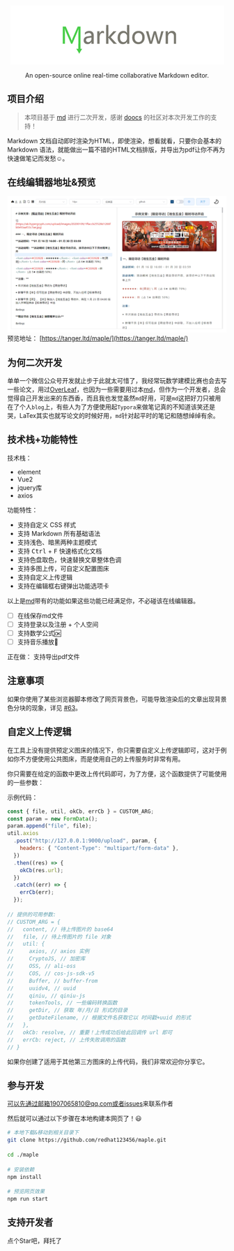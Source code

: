 <div align="center">

[![maple](./image/logo-2.png)](https://github.com/redhat123456/maple)

</div>

<p align="center">An open-source online real-time collaborative Markdown editor.</p>

## 项目介绍

> 本项目基于 [md](https://github.com/doocs/md) 进行二次开发，感谢 [doocs](https://github.com/doocs) 的社区对本次开发工作的支持！

Markdown 文档自动即时渲染为HTML，即使渲染，想看就看，只要你会基本的 Markdown 语法，就能做出一篇不错的HTML文档排版，并导出为pdf让你不再为快速做笔记而发愁☺。

## 在线编辑器地址&预览
![](./image/1.png)
预览地址： [https://tanger.ltd/maple/](https://tanger.ltd/maple/)



## 为何二次开发

单单一个微信公众号开发就止步于此就太可惜了，我经常玩数学建模比赛也会去写一些论文，用过[OverLeaf]()，也因为一些需要用过本[md](https://github.com/doocs/md)，但作为一个开发者，总会觉得自己开发出来的东西香，而且我也发觉虽然`md`好用，可是`md`这把好刀只被用在了个人`blog`上，有些人为了方便使用起`Typora`来做笔记真的不知道该笑还是哭，LaTex其实也就写论文的时候好用，`md`针对起平时的笔记和随想绰绰有余。

## 技术栈+功能特性

技术栈：

  - element
  - Vue2
  - jquery库
  - axios

功能特性：

-  支持自定义 CSS 样式
-  支持 Markdown 所有基础语法
-  支持浅色、暗黑两种主题模式
-  支持 <kbd>Ctrl</kbd> + <kbd>F</kbd> 快速格式化文档
-  支持色盘取色，快速替换文章整体色调
-  支持多图上传，可自定义配置图床
-  支持自定义上传逻辑
-  支持在编辑框右键弹出功能选项卡

以上是[md](https://github.com/doocs/md)带有的功能如果这些功能已经满足你，不必碰该在线编辑器。

- [ ] 在线保存md文件
- [ ] 支持登录以及注册 + 个人空间
- [ ] 支持数学公式🆗
- [ ] 支持音乐播放🎵

正在做：
  支持导出pdf文件



## 注意事项

如果你使用了某些浏览器脚本修改了网页背景色，可能导致渲染后的文章出现背景色分块的现象，详见 [#63](https://github.com/doocs/md/issues/63)。

## 自定义上传逻辑

在工具上没有提供预定义图床的情况下，你只需要自定义上传逻辑即可，这对于例如你不方便使用公共图床，而是使用自己的上传服务时非常有用。

你只需要在给定的函数中更改上传代码即可，为了方便，这个函数提供了可能使用的一些参数：

示例代码：

```js
const { file, util, okCb, errCb } = CUSTOM_ARG;
const param = new FormData();
param.append("file", file);
util.axios
  .post("http://127.0.0.1:9000/upload", param, {
    headers: { "Content-Type": "multipart/form-data" },
  })
  .then((res) => {
    okCb(res.url);
  })
  .catch((err) => {
    errCb(err);
  });

// 提供的可用参数:
// CUSTOM_ARG = {
//   content, // 待上传图片的 base64
//   file, // 待上传图片的 file 对象
//   util: {
//     axios, // axios 实例
//     CryptoJS, // 加密库
//     OSS, // ali-oss
//     COS, // cos-js-sdk-v5
//     Buffer, // buffer-from
//     uuidv4, // uuid
//     qiniu, // qiniu-js
//     tokenTools, // 一些编码转换函数
//     getDir, // 获取 年/月/日 形式的目录
//     getDateFilename, // 根据文件名获取它以 时间戳+uuid 的形式
//   },
//   okCb: resolve, // 重要！上传成功后给此回调传 url 即可
//   errCb: reject, // 上传失败调用的函数
// }
```

如果你创建了适用于其他第三方图床的上传代码，我们非常欢迎你分享它。

## 参与开发

可以先通过邮箱1907065810@qq.com或者[issues](https://github.com/redhat123456/maple/issues/new)来联系作者

然后就可以通过以下步骤在本地构建本网页了！😃

```sh
# 本地下载&移动到相关目录下
git clone https://github.com/redhat123456/maple.git

cd ./maple

# 安装依赖
npm install

# 预览网页效果
npm run start

```


## 支持开发者

点个Star吧，拜托了



